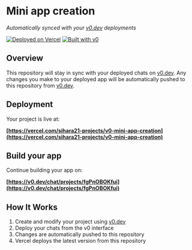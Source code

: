 # Mini app creation

*Automatically synced with your [v0.dev](https://v0.dev) deployments*

[![Deployed on Vercel](https://img.shields.io/badge/Deployed%20on-Vercel-black?style=for-the-badge&logo=vercel)](https://vercel.com/sihara21-projects/v0-mini-app-creation)
[![Built with v0](https://img.shields.io/badge/Built%20with-v0.dev-black?style=for-the-badge)](https://v0.dev/chat/projects/fgPnOBOKfui)

## Overview

This repository will stay in sync with your deployed chats on [v0.dev](https://v0.dev).
Any changes you make to your deployed app will be automatically pushed to this repository from [v0.dev](https://v0.dev).

## Deployment

Your project is live at:

**[https://vercel.com/sihara21-projects/v0-mini-app-creation](https://vercel.com/sihara21-projects/v0-mini-app-creation)**

## Build your app

Continue building your app on:

**[https://v0.dev/chat/projects/fgPnOBOKfui](https://v0.dev/chat/projects/fgPnOBOKfui)**

## How It Works

1. Create and modify your project using [v0.dev](https://v0.dev)
2. Deploy your chats from the v0 interface
3. Changes are automatically pushed to this repository
4. Vercel deploys the latest version from this repository